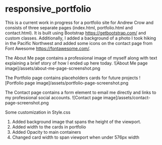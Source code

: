 # responsive_portfolio

This is a current work in progress for a portfolio site for Andrew Crow and consists of three separate pages (index.html, portfolio.html and contact.html). It is built using Bootstrap  https://getbootstrap.com/ and custom classes. Additionally, I added a background of a photo I took hiking in the Pacific Northwest and added some icons on the contact page from Font Awesome https://fontawesome.com/.

The About Me page contains a professional image of myself along with text explaining a brief story of how I ended up here today.
![About Me page image]/assets/about-me-page-screenshot.png

The Portfolio page contains placeholders cards for future projects
![Portfolio page image]/assets/portfolio-page-screenshot.png

The Contact page contains a form element to email me directly and links to my professional social accounts.
![Contact page image]/assets/contact-page-screenshot.png

Some customization in Style.css
 1. Added background image that spans the height of the viewport.
 2. Added width to the cards in portfolio
 3. Added Opacity to main containers
 4. Changed card width to span viewport when under 576px width